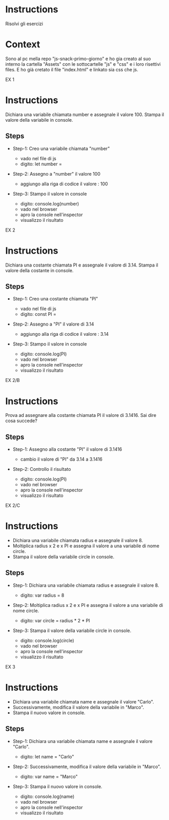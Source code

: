 # Instructions
Risolvi gli esercizi

# Context
Sono al pc mella repo "js-snack-primo-giorno" e ho gia creato al suo interno la cartella "Assets" con le sottocartelle "js" e "css" e i loro risettivi files. E ho già cretato il file "index.html" e linkato sia css che js.




EX 1

# Instructions
Dichiara una variabile chiamata number e assegnale il valore 100. Stampa il valore della variabile in console.

## Steps

- Step-1: Creo una variabile chiamata "number"
    - vado nel file di js
    - digito: let number = 

- Step-2: Assegno a "number" il valore 100
    - aggiungo alla riga di codice il valore : 100

- Step-3: Stampo il valore in console
    - digito: console.log(number)
    - vado nel browser
    - apro la console nell'inspector
    - visualizzo il risultato




EX 2

# Instructions
Dichiara una costante chiamata PI e assegnale il valore di 3.14. Stampa il valore della costante in console.

## Steps

- Step-1: Creo una costante chiamata "PI"
    - vado nel file di js
    - digito: const PI =

- Step-2: Assegno a "PI" il valore di 3.14
    - aggiungo alla riga di codice il valore : 3.14
    

- Step-3: Stampo il valore in console
    
    - digito: console.log(PI)
    - vado nel browser
    - apro la console nell'inspector
    - visualizzo il risultato





EX 2/B

# Instructions
Prova ad assegnare alla costante chiamata PI il valore di 3.1416. Sai dire cosa succede?

## Steps

- Step-1: Assegno alla costante "PI" il valore di 3.1416
    - cambio il valore di "PI" da 3.14 a 3.1416

- Step-2: Controllo il risultato
    - digito: console.log(PI)
    - vado nel browser
    - apro la console nell'inspector
    - visualizzo il risultato




EX 2/C 

# Instructions
- Dichiara una variabile chiamata radius e assegnale il valore 8.
- Moltiplica radius x 2 e x PI e assegna il valore a una variabile di nome circle.
- Stampa il valore della variabile circle in console.

## Steps

- Step-1: Dichiara una variabile chiamata radius e assegnale il valore 8.
    - digito: var radius = 8

- Step-2: Moltiplica radius x 2 e x PI e assegna il valore a una variabile di nome circle.
    - digito: var circle = radius * 2 * PI

- Step-3: Stampa il valore della variabile circle in console.
    - digito: console.log(circle)
    - vado nel browser
    - apro la console nell'inspector
    - visualizzo il risultato





EX 3

# Instructions
- Dichiara una variabile chiamata name e
assegnale il valore "Carlo".
- Successivamente, modifica il valore della variabile in "Marco".
- Stampa il nuovo valore in console.

## Steps

- Step-1: Dichiara una variabile chiamata name e assegnale il valore "Carlo".
    - digito: let name  = "Carlo"

- Step-2: Successivamente, modifica il valore della variabile in "Marco".
    - digito: var name = "Marco" 

- Step-3: Stampa il nuovo valore in console.
    - digito: console.log(name)
    - vado nel browser
    - apro la console nell'inspector
    - visualizzo il risultato




